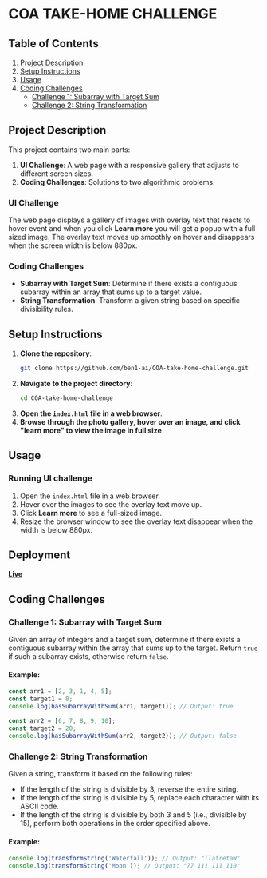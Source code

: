 # COA TAKE-HOME CHALLENGE

## Table of Contents

1. [Project Description](#project-description)
2. [Setup Instructions](#setup-instructions)
3. [Usage](#usage)
4. [Coding Challenges](#coding-challenges)
   - [Challenge 1: Subarray with Target Sum](#challenge-1-subarray-with-target-sum)
   - [Challenge 2: String Transformation](#challenge-2-string-transformation)

## Project Description

This project contains two main parts:

1. **UI Challenge**: A web page with a responsive gallery that adjusts to different screen sizes.
2. **Coding Challenges**: Solutions to two algorithmic problems.

### UI Challenge

The web page displays a gallery of images with overlay text that reacts to hover event and when you click **Learn more** you will get a popup with a full sized image. The overlay text moves up smoothly on hover and disappears when the screen width is below 880px.

### Coding Challenges

- **Subarray with Target Sum**: Determine if there exists a contiguous subarray within an array that sums up to a target value.
- **String Transformation**: Transform a given string based on specific divisibility rules.

## Setup Instructions

1. **Clone the repository**:
   ```bash
   git clone https://github.com/ben1-ai/COA-take-home-challenge.git
   ```
2. **Navigate to the project directory**:
   ```bash
   cd COA-take-home-challenge
   ```
3. **Open the `index.html` file in a web browser**.
4. **Browse through the photo gallery, hover over an image, and click "learn more" to view the image in full size**

## Usage

### Running UI challenge

1. Open the `index.html` file in a web browser.
2. Hover over the images to see the overlay text move up.
3. Click **Learn more** to see a full-sized image.
4. Resize the browser window to see the overlay text disappear when the width is below 880px.

## Deployment

**[Live](https://coa-take-home-challenge.vercel.app/)**

## Coding Challenges

### Challenge 1: Subarray with Target Sum

Given an array of integers and a target sum, determine if there exists a contiguous subarray within the array that sums up to the target. Return `true` if such a subarray exists, otherwise return `false`.

#### Example:

```javascript
const arr1 = [2, 3, 1, 4, 5];
const target1 = 8;
console.log(hasSubarrayWithSum(arr1, target1)); // Output: true

const arr2 = [6, 7, 8, 9, 10];
const target2 = 20;
console.log(hasSubarrayWithSum(arr2, target2)); // Output: false

```

### Challenge 2: String Transformation

Given a string, transform it based on the following rules:

- If the length of the string is divisible by 3, reverse the entire string.
- If the length of the string is divisible by 5, replace each character with its ASCII code.
- If the length of the string is divisible by both 3 and 5 (i.e., divisible by 15), perform both operations in the order specified above.

#### Example:

```javascript
console.log(transformString('Waterfall')); // Output: "llafretaW"
console.log(transformString('Moon')); // Output: "77 111 111 110"
```